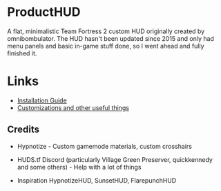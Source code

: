 # ProductHUD

A flat, minimalistic Team Fortress 2 custom HUD originally created by omnibombulator. The HUD hasn't been updated since 2015 and only had menu panels and basic in-game stuff done, so I went ahead and fully finished it.

# Links

* [Installation Guide](https://github.com/Kruphixx/producthud/wiki/How-to-install-the-HUD)
* [Customizations and other useful things](https://github.com/Kruphixx/producthud/wiki)

## Credits
* Hypnotize - Custom gamemode materials, custom crosshairs
* HUDS.tf Discord (particularly Village Green Preserver, quickkennedy and some others) - Help with a lot of things

* Inspiration
HypnotizeHUD, SunsetHUD, FlarepunchHUD